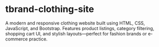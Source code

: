 # tbrand-clothing-site
A modern and responsive clothing website built using HTML, CSS, JavaScript, and Bootstrap. Features product listings, category filtering, shopping cart UI, and stylish layouts—perfect for fashion brands or e-commerce practice.
